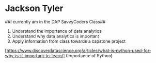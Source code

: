 # Jackson Tyler
##I currently am in the DAP SavvyCoders Class##
1. Understand the importance of data analytics
2. Understand why data analytics is important
3. Apply information from class towards a capstone project

[https://www.discoverdatascience.org/articles/what-is-python-used-for-why-is-it-important-to-learn/] (Importance of Python)

